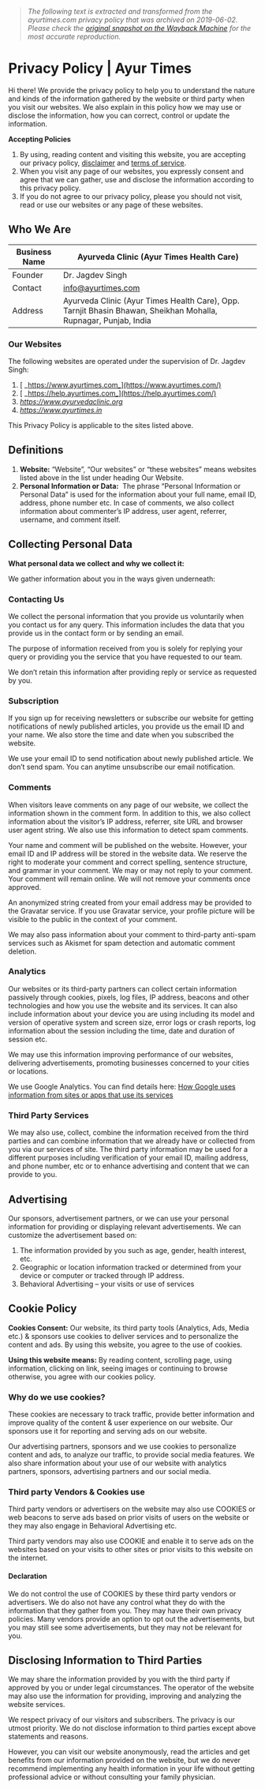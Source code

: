 > *The following text is extracted and transformed from the ayurtimes.com privacy policy that was archived on 2019-06-02. Please check the [original snapshot on the Wayback Machine](https://web.archive.org/web/20190602090244id_/https%3A//www.ayurtimes.com/privacy-policy) for the most accurate reproduction.*

# Privacy Policy | Ayur Times

Hi there! We provide the privacy policy to help you to understand the nature and kinds of the information gathered by the website or third party when you visit our websites. We also explain in this policy how we may use or disclose the information, how you can correct, control or update the information.

 **Accepting Policies**

  1. By using, reading content and visiting this website, you are accepting our privacy policy, [disclaimer](https://www.ayurtimes.com/disclaimer/) and [terms of service](https://www.ayurtimes.com/terms-conditions/).
  2. When you visit any page of our websites, you expressly consent and agree that we can gather, use and disclose the information according to this privacy policy.
  3. If you do not agree to our privacy policy, please you should not visit, read or use our websites or any page of these websites.



## Who We Are

Business Name| Ayurveda Clinic (Ayur Times Health Care)  
---|---  
Founder| Dr. Jagdev Singh  
Contact| info@ayurtimes.com  
Address| Ayurveda Clinic (Ayur Times Health Care), Opp. Tarnjit Bhasin Bhawan, Sheikhan Mohalla, Rupnagar, Punjab, India  
  
### Our Websites

The following websites are operated under the supervision of Dr. Jagdev Singh:

  1. [ _https://www.ayurtimes.com_](https://www.ayurtimes.com/)
  2. [ _https://help.ayurtimes.com_](https://help.ayurtimes.com/)
  3.  _https://www.ayurvedaclinic.org_
  4.  _https://www.ayurtimes.in_



This Privacy Policy is applicable to the sites listed above.

## Definitions

  1.  **Website:** “Website”, “Our websites” or “these websites” means websites listed above in the list under heading Our Website.
  2.  **Personal Information or Data:**  The phrase “Personal Information or Personal Data” is used for the information about your full name, email ID, address, phone number etc. In case of comments, we also collect information about commenter’s IP address, user agent, referrer, username, and comment itself.



## Collecting Personal Data

 **What personal data we collect and why we collect it:**

We gather information about you in the ways given underneath:

### Contacting Us

We collect the personal information that you provide us voluntarily when you contact us for any query. This information includes the data that you provide us in the contact form or by sending an email.

The purpose of information received from you is solely for replying your query or providing you the service that you have requested to our team.

We don’t retain this information after providing reply or service as requested by you.

### Subscription

If you sign up for receiving newsletters or subscribe our website for getting notifications of newly published articles, you provide us the email ID and your name. We also store the time and date when you subscribed the website.

We use your email ID to send notification about newly published article. We don’t send spam. You can anytime unsubscribe our email notification.

### Comments

When visitors leave comments on any page of our website, we collect the information shown in the comment form. In addition to this, we also collect information about the visitor’s IP address, referrer, site URL and browser user agent string. We also use this information to detect spam comments.

Your name and comment will be published on the website. However, your email ID and IP address will be stored in the website data. We reserve the right to moderate your comment and correct spelling, sentence structure, and grammar in your comment. We may or may not reply to your comment. Your comment will remain online. We will not remove your comments once approved.

An anonymized string created from your email address may be provided to the Gravatar service. If you use Gravatar service, your profile picture will be visible to the public in the context of your comment.

We may also pass information about your comment to third-party anti-spam services such as Akismet for spam detection and automatic comment deletion.

### Analytics

Our websites or its third-party partners can collect certain information passively through cookies, pixels, log files, IP address, beacons and other technologies and how you use the website and its services. It can also include information about your device you are using including its model and version of operative system and screen size, error logs or crash reports, log information about the session including the time, date and duration of session etc.

We may use this information improving performance of our websites, delivering advertisements, promoting businesses concerned to your cities or locations.

We use Google Analytics. You can find details here: [How Google uses information from sites or apps that use its services](https://policies.google.com/technologies/partner-sites)

### Third Party Services

We may also use, collect, combine the information received from the third parties and can combine information that we already have or collected from you via our services of site. The third party information may be used for a different purposes including verification of your email ID, mailing address, and phone number, etc or to enhance advertising and content that we can provide to you.

## Advertising

Our sponsors, advertisement partners, or we can use your personal information for providing or displaying relevant advertisements. We can customize the advertisement based on:

  1. The information provided by you such as age, gender, health interest, etc.
  2. Geographic or location information tracked or determined from your device or computer or tracked through IP address.
  3. Behavioral Advertising – your visits or use of services



## Cookie Policy

 **Cookies Consent:** Our website, its third party tools (Analytics, Ads, Media etc.) & sponsors use cookies to deliver services and to personalize the content and ads. By using this website, you agree to the use of cookies.

 **Using this website means:** By reading content, scrolling page, using information, clicking on link, seeing images or continuing to browse otherwise, you agree with our cookies policy.

### Why do we use cookies?

These cookies are necessary to track traffic, provide better information and improve quality of the content & user experience on our website. Our sponsors use it for reporting and serving ads on our website.

Our advertising partners, sponsors and we use cookies to personalize content and ads, to analyze our traffic, to provide social media features. We also share information about your use of our website with analytics partners, sponsors, advertising partners and our social media.

### Third party Vendors & Cookies use

Third party vendors or advertisers on the website may also use COOKIES or web beacons to serve ads based on prior visits of users on the website or they may also engage in Behavioral Advertising etc.

Third party vendors may also use COOKIE and enable it to serve ads on the websites based on your visits to other sites or prior visits to this website on the internet.

#### Declaration

We do not control the use of COOKIES by these third party vendors or advertisers. We do also not have any control what they do with the information that they gather from you. They may have their own privacy policies. Many vendors provide an option to opt out the advertisements, but you may still see some advertisements, but they may not be relevant for you.

## Disclosing Information to Third Parties

We may share the information provided by you with the third party if approved by you or under legal circumstances. The operator of the website may also use the information for providing, improving and analyzing the website services.

We respect privacy of our visitors and subscribers. The privacy is our utmost priority. We do not disclose information to third parties except above statements and reasons.

However, you can visit our website anonymously, read the articles and get benefits from our information provided on the website, but we do never recommend implementing any health information in your life without getting professional advice or without consulting your family physician.
